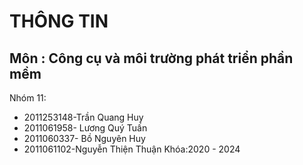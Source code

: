 # THÔNG TIN
## Môn : Công cụ và môi trường phát triển phần mềm
Nhóm 11:
- 2011253148-Trần Quang Huy 
- 2011061958- Lương Quý Tuấn
- 2011060337- Bồ Nguyên Huy
- 2011061102-Nguyễn Thiện Thuận
Khóa:2020 - 2024
